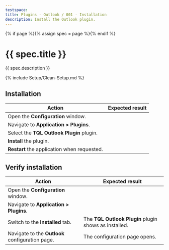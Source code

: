 ```yaml
---
testspace:
title: Plugins - Outlook / 001 - Installation
description: Install the Outlook plugin.
---
```


{% if page %}{% assign spec = page %}{% endif %}

# {{ spec.title }}

{{ spec.description }}

{% include Setup/Clean-Setup.md %}

## Installation

| Action                                      | Expected result |
| ------------------------------------------- | --------------- |
| Open the **Configuration** window.          |                 |
| Navigate to **Application > Plugins**.      |                 |
| Select the **TQL Outlook Plugin** plugin.   |                 |
| **Install** the plugin.                     |                 |
| **Restart** the application when requested. |                 |

## Verify installation

| Action                                          | Expected result                                       |
| ----------------------------------------------- | ----------------------------------------------------- |
| Open the **Configuration** window.              |                                                       |
| Navigate to **Application > Plugins**.          |                                                       |
| Switch to the **Installed** tab.                | The **TQL Outlook Plugin** plugin shows as installed. |
| Navigate to the **Outlook** configuration page. | The configuration page opens.                         |
